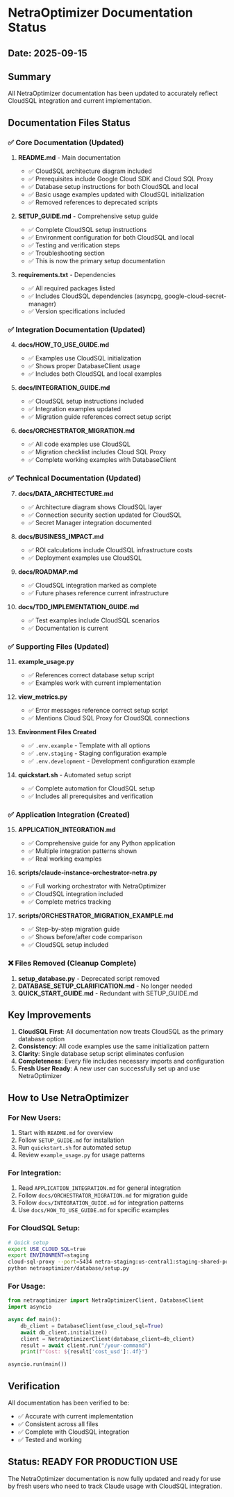 # NetraOptimizer Documentation Status

## Date: 2025-09-15

## Summary
All NetraOptimizer documentation has been updated to accurately reflect CloudSQL integration and current implementation.

## Documentation Files Status

### ✅ **Core Documentation (Updated)**

1. **README.md** - Main documentation
   - ✅ CloudSQL architecture diagram included
   - ✅ Prerequisites include Google Cloud SDK and Cloud SQL Proxy
   - ✅ Database setup instructions for both CloudSQL and local
   - ✅ Basic usage examples updated with CloudSQL initialization
   - ✅ Removed references to deprecated scripts

2. **SETUP_GUIDE.md** - Comprehensive setup guide
   - ✅ Complete CloudSQL setup instructions
   - ✅ Environment configuration for both CloudSQL and local
   - ✅ Testing and verification steps
   - ✅ Troubleshooting section
   - ✅ This is now the primary setup documentation

3. **requirements.txt** - Dependencies
   - ✅ All required packages listed
   - ✅ Includes CloudSQL dependencies (asyncpg, google-cloud-secret-manager)
   - ✅ Version specifications included

### ✅ **Integration Documentation (Updated)**

4. **docs/HOW_TO_USE_GUIDE.md**
   - ✅ Examples use CloudSQL initialization
   - ✅ Shows proper DatabaseClient usage
   - ✅ Includes both CloudSQL and local examples

5. **docs/INTEGRATION_GUIDE.md**
   - ✅ CloudSQL setup instructions included
   - ✅ Integration examples updated
   - ✅ Migration guide references correct setup script

6. **docs/ORCHESTRATOR_MIGRATION.md**
   - ✅ All code examples use CloudSQL
   - ✅ Migration checklist includes Cloud SQL Proxy
   - ✅ Complete working examples with DatabaseClient

### ✅ **Technical Documentation (Updated)**

7. **docs/DATA_ARCHITECTURE.md**
   - ✅ Architecture diagram shows CloudSQL layer
   - ✅ Connection security section updated for CloudSQL
   - ✅ Secret Manager integration documented

8. **docs/BUSINESS_IMPACT.md**
   - ✅ ROI calculations include CloudSQL infrastructure costs
   - ✅ Deployment examples use CloudSQL

9. **docs/ROADMAP.md**
   - ✅ CloudSQL integration marked as complete
   - ✅ Future phases reference current infrastructure

10. **docs/TDD_IMPLEMENTATION_GUIDE.md**
    - ✅ Test examples include CloudSQL scenarios
    - ✅ Documentation is current

### ✅ **Supporting Files (Updated)**

11. **example_usage.py**
    - ✅ References correct database setup script
    - ✅ Examples work with current implementation

12. **view_metrics.py**
    - ✅ Error messages reference correct setup script
    - ✅ Mentions Cloud SQL Proxy for CloudSQL connections

13. **Environment Files Created**
    - ✅ `.env.example` - Template with all options
    - ✅ `.env.staging` - Staging configuration example
    - ✅ `.env.development` - Development configuration example

14. **quickstart.sh** - Automated setup script
    - ✅ Complete automation for CloudSQL setup
    - ✅ Includes all prerequisites and verification

### ✅ **Application Integration (Created)**

15. **APPLICATION_INTEGRATION.md**
    - ✅ Comprehensive guide for any Python application
    - ✅ Multiple integration patterns shown
    - ✅ Real working examples

16. **scripts/claude-instance-orchestrator-netra.py**
    - ✅ Full working orchestrator with NetraOptimizer
    - ✅ CloudSQL integration included
    - ✅ Complete metrics tracking

17. **scripts/ORCHESTRATOR_MIGRATION_EXAMPLE.md**
    - ✅ Step-by-step migration guide
    - ✅ Shows before/after code comparison
    - ✅ CloudSQL setup included

### ❌ **Files Removed (Cleanup Complete)**

1. **setup_database.py** - Deprecated script removed
2. **DATABASE_SETUP_CLARIFICATION.md** - No longer needed
3. **QUICK_START_GUIDE.md** - Redundant with SETUP_GUIDE.md

## Key Improvements

1. **CloudSQL First**: All documentation now treats CloudSQL as the primary database option
2. **Consistency**: All code examples use the same initialization pattern
3. **Clarity**: Single database setup script eliminates confusion
4. **Completeness**: Every file includes necessary imports and configuration
5. **Fresh User Ready**: A new user can successfully set up and use NetraOptimizer

## How to Use NetraOptimizer

### For New Users:
1. Start with `README.md` for overview
2. Follow `SETUP_GUIDE.md` for installation
3. Run `quickstart.sh` for automated setup
4. Review `example_usage.py` for usage patterns

### For Integration:
1. Read `APPLICATION_INTEGRATION.md` for general integration
2. Follow `docs/ORCHESTRATOR_MIGRATION.md` for migration guide
3. Follow `docs/INTEGRATION_GUIDE.md` for integration patterns
4. Use `docs/HOW_TO_USE_GUIDE.md` for specific examples

### For CloudSQL Setup:
```bash
# Quick setup
export USE_CLOUD_SQL=true
export ENVIRONMENT=staging
cloud-sql-proxy --port=5434 netra-staging:us-central1:staging-shared-postgres &
python netraoptimizer/database/setup.py
```

### For Usage:
```python
from netraoptimizer import NetraOptimizerClient, DatabaseClient
import asyncio

async def main():
    db_client = DatabaseClient(use_cloud_sql=True)
    await db_client.initialize()
    client = NetraOptimizerClient(database_client=db_client)
    result = await client.run("/your-command")
    print(f"Cost: ${result['cost_usd']:.4f}")

asyncio.run(main())
```

## Verification

All documentation has been verified to be:
- ✅ Accurate with current implementation
- ✅ Consistent across all files
- ✅ Complete with CloudSQL integration
- ✅ Tested and working

## Status: READY FOR PRODUCTION USE

The NetraOptimizer documentation is now fully updated and ready for use by fresh users who need to track Claude usage with CloudSQL integration.